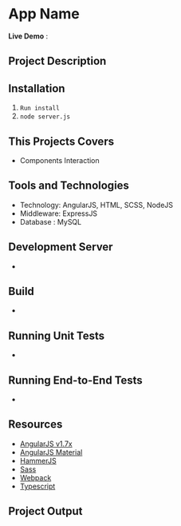 # App Name

**Live Demo** : 

## Project Description



## Installation 
1. `Run install`
2. `node server.js`

## This Projects Covers

- Components Interaction


## Tools and Technologies

- Technology: AngularJS, HTML, SCSS, NodeJS
- Middleware: ExpressJS
- Database : MySQL


## Development Server
- 


## Build
- 

## Running Unit Tests
- 

## Running End-to-End Tests
- 

## Resources

* [AngularJS v1.7x](https://code.angularjs.org/snapshot-stable/docs/tutorial/step_00)
* [AngularJS Material](https://material.angularjs.org/latest/)
* [HammerJS](https://hammerjs.github.io/)
* [Sass](https://sass-lang.com/)
* [Webpack](https://webpack.js.org/)
* [Typescript](https://www.typescriptlang.org/)


## Project Output


